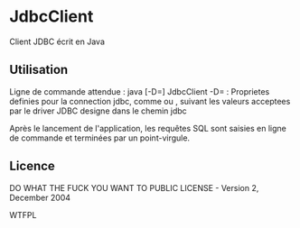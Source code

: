 # JdbcClient
Client JDBC écrit en Java

## Utilisation
 Ligne de commande attendue :
   java [-D<property>=<value>] JdbcClient <chemin jdbc>
         -D<property>=<value> : Proprietes definies pour la connection jdbc,
                                comme <user> ou <password>, suivant les valeurs
                                acceptees par le driver JDBC designe dans le chemin jdbc
 
Après le lancement de l'application, les requêtes SQL sont saisies
en ligne de commande et terminées par un point-virgule.

## Licence 
DO WHAT THE FUCK YOU WANT TO PUBLIC LICENSE - Version 2, December 2004

<a href="http://www.wtfpl.net/"><img
       src="http://www.wtfpl.net/wp-content/uploads/2012/12/wtfpl-badge-4.png"
       width="80" height="15" alt="WTFPL" /></a>
